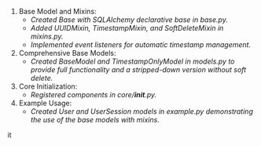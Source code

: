 
1. Base Model and Mixins: 
	- *Created Base with SQLAlchemy declarative base in base.py.*
	- *Added UUIDMixin, TimestampMixin, and SoftDeleteMixin in mixins.py.*
	- *Implemented event listeners for automatic timestamp management.*
2. Comprehensive Base Models: 
	- *Created BaseModel and TimestampOnlyModel in models.py to provide full functionality and a stripped-down version without soft delete.*
3. Core Initialization:
	- *Registered components in core/__init__.py.*
4. Example Usage:
	- *Created User and UserSession models in example.py demonstrating the use of the base models with mixins.*


it




